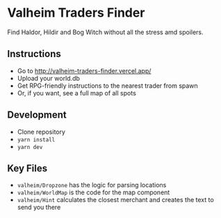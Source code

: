 # Valheim Traders Finder

Find Haldor, Hildir and Bog Witch without all the stress amd spoilers.

## Instructions

- Go to http://valheim-traders-finder.vercel.app/
- Upload your world.db
- Get RPG-friendly instructions to the nearest trader from spawn
- Or, if you want, see a full map of all spots

## Development

- Clone repository
- `yarn install`
- `yarn dev`

## Key Files

- `valheim/Dropzone` has the logic for parsing locations
- `valheim/WorldMap` is the code for the map component
- `valheim/Hint` calculates the closest merchant and creates the text to send you there
